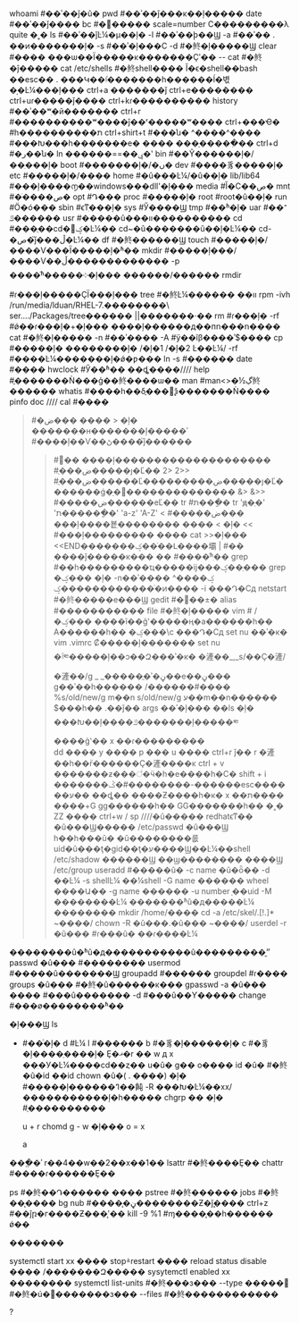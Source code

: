 whoami      #��ʾ��ǰ�û�
pwd           #��ʾ��ǰ���ĸ��ļ�����
date         	 #��ʾ��ǰ����
bc     	#�򿪼�����   scale=number  С���������λ  quite  �˳�
ls    	#��ʾ��ǰĿ¼�µ��ļ�
        -l    #��ʾ��ϸ��Ϣ
        -a   #��ʾ�� . ��ͷ�������ļ�
        -s    #��ʾ�ļ���С
        -d	#�鿴�ļ�����Ϣ
clear	#����
���ѡ��Ϊ�����ĸ�������Ҫʹ�� --
cat	#�鿴�ĵ�����
cat  /etc/shells  #�鿴shell����
Ĭ�ϵ�shell��bash 
��esc�� . ���Կ��ٵ�������һ������ĺ�벿�֣�Ŀ¼���ļ���
ctrl+a  ����ܵ���ǰ  ctrl+e����ܵ����  ctrl+uɾ�����ǰ���� ctrl+kɾ����������
history   #��ʾ��ʷִ�й������� 
ctrl+r   #����������ʷ����ĵ��ʳ�����ʷ����
ctrl+���Ҽ�  #һ����������ת
ctrl+shirt+t  #���ն�
^����^����  #���Խ���һ�������е�  ���� ���ָ�����ִ��
ctrl+d   #�ر��ն�
ln  ������==��ݷ�ʽ 
bin   	#��Ŷ������ļ�/��ִ���ļ�
boot 	#�������ļ�/�ں�
dev 	#����豸�����ļ�
etc	#�����ļ�/����
home	#�û���Ŀ¼/�û��ļ�
lib/lib64	#���ļ����൱��windows���dll'�ļ���
media	#Ĭ�Ϲ��ص�
mnt	#�ֹ����ص�
opt	#Դ���
proc 	#�����ļ�
root	#root�û��ļ�
run	#Ӧ�ó���
sbin	#ϵͳִ���ļ�
sys	#Ӳ����Ϣ
tmp	#��ʱ�ļ�
uar	#��־�����ݿ�
usr	#�����û���װ���������� 
cd	#���ֻ��cd�򷵻ؼ�Ŀ¼��  cd~�û�������û��ļ�Ŀ¼�� cd-�ص�֮ǰ���ڵ�Ŀ¼��
df	#�鿴������Ϣ
touch	#�����ļ�/����Ѵ���Ϊ�����ļ�ʱ��
mkdir	#�����ļ���/����Ѵ��ڵ�������������
	-p   ����ͬʱ�����༶�ļ���   ������/������
rmdir	#ɾ���ļ�����ҪΪ���ļ���
tree 	#�鿴Ŀ¼������
	��װ  rpm  -ivh /run/media/lduan/RHEL-7.��������\  ser..../Packages/tree������ ||�������·��
rm	#ɾ���ļ�
              -rf   #ǿ��ɾ���ļ�+�ļ���
����ļ������д��пո���ո����  \
cat	#�鿴�ļ�����
	-n    #��ʾ����
	-A    #ÿ��ĩβ����ʾ$����
cp	#�����ļ�  ��������ļ� /�ļ�1  /�ļ�2   Ŀ��Ŀ¼/
	-rf  #����Ŀ¼�������ļ�ǿ�ƿ���
ln   -s        #������
date  	#����
hwclock	#Ӳ��ʱ��
��ȡ����////
help	#֪�������Ǹ���ģ��鿴����ѡ��
man	#man<>�½ڲ鿴������
whatis 	#����һ��δ֪���ѯ�������Ǹ����
pinfo
doc  ////
cal	#����
>	#�ض���    ���� > �ļ�   ������ִ�н�������ļ�����ʾ
	#����ļ��Ѵ��ڻ����֮ǰ������
 >>	#׷��  ����ļ��������������������
	#ֻ���ض�����ȷ�Ľ��
2>  2>>	#ֻ���ض������Ľ���������ض�����ȷ�Ľ�������ǵ�ָ�﷨��������������
&> &>>	#�����ض������еĽ�� 
tr	#ת���ַ� tr  'ԭ�ַ�' 'ת������ַ�' 'a-z'  'A-Z'
<	#�����ض���   ���ļ����뵽ִ��������   ����  < �ļ�
<<	#���ļ���������   ����  cat >>�ļ���  <<END�������ؼ��ֿ��Լ����壩
|	#�ܵ�  ִ����ǰ����ִ�к���
��	#����ͬʱִ��
grep	#��һ���������ҵ�����ĳ���ؼ��ֵ���   grep  �ؼ���   �ļ�
	-n��ʾ����
	^�ؼ���  ����������ؼ��ֿ�ͷ����
	-i   ���Դ�Сд
netstart	#�鿴�����е���Ϣ
gedit	#�򿪼��±�
 alias	#�����������
file	#�鿴�ļ�����
vim	#  /�ؼ���  ����ĩ��ģʽ�����ң�a������һ��  A������һ��   �ؼ���\c ���Դ�Сд
	set nu ��ʾ�к�
	vim  .vimrc  Ȼ�����ļ������� set  nu  �ٱ༭�����ļ��ͻ��Զ���ʾ�к�
	�滻��_,_s/��Ҫ�滻/�滻��/g   _ _�����ֱ�ʾ�ڼ��е��ڼ��� g��ʾ��һ������   /������#����  
	%s/old/new/g       m��n s/old/new/g  ע��m��n������  $���һ��   .��ǰ�� 
	args  ��ʾ�ļ���
	��ls �ļ�  ���Խ��ļ����ݿ�������ļ�����༭	
	����ģʽ��   x  ��ɾ���������    
		dd  ����
		y    ����
		p   ���
		u   ����
		ctrl+r ǰ��
		r  �滻  ��һ��r֮������Ҫ�滻����ĸ
		ctrl + v �������ƶ���꣨�ӵ�һ�е����һ�С� shift + i �������ݣ�#��������-������esc����		��ע��  ��ȡ�� ����Ƶ����һ�к�  x
		��ת����   ����+G gg������һ�� GG�������һ��
		�˳�  ZZ	
		����  ctrl+w / sp
				////�û�����
 redhatϵͳ��  �û���Ϣ�����  /etc/passwd �û���Ϣ	 һ��һ���û�
�û��������룺uid�û���ţ�gid��ţ�ע����Ϣ��Ŀ¼��shell
  /etc/shadow ������Ϣ   ��ϣ��������
����Ϣ   /etc/group
useradd	#�����û�
	-c  name  �û�ȫ��
	-d   ��Ŀ¼
	-s  shellĿ¼  ��¼shell
	-G name  ������  wheel ����Ա��
	-g name  ������
	-u number ָ��uid
	-M  ��������Ŀ¼ �������ʱû�д�����Ŀ¼ 
    		�������� mkdir /home/����    cd  -a /etc/skel/.[!.]* ~����/   chown -R �û���.�û���  ~����/
userdel  -r   �û���  	#ɾ���û�  ��ɾ����Ŀ¼

��������û�ʱû�д�����������û���������״̬
passwd  �û���   #��������
usermod  	#�����û�������Ϣ
groupadd  #������
groupdel	#ɾ����
groups  �û���	#�鿴�û������ĸ���
gpasswd -a �û���  ����  #���û�������
              -d	#���û��Ƴ�����
change 	#���ø��������ʱ��

�ļ���Ϣ
ls  
-	#��ͨ�ļ�
	d	#Ŀ¼
	l	#������
	b	#�豸�ļ������ļ�
	c	#�豸�ļ����ַ����ļ�
	Ȩ�ޣ�r ��  w д  x ��ִ�У�Ŀ¼����cd��ȥ��
	u�û�	g��	o����
	id  �û�   	#�鿴�û�id  ��id
	chown	�û�( . ����)	�ļ�	#�����ļ������ߣ��飩
	-R    ���Խ�Ŀ¼��xx/�����������ļ�һ�����
	chgrp    ��  �ļ�	#ֻ����������

	u   +  r
	chomd  	g    -   w  �ļ���
	o    =  x

 	a

���ֱ�ʾ    r��4��w��2��x��1��
lsattr	#�鿴����Ȩ��
chattr	#����ɾ������Ȩ��

ps	#�鿴��Դ������ ����
pstree	#�鿴������
jobs	#�鿴��̨����
bg  nub	#����̨�ڼ��������Ƶ�ǰ̨����
ctrl+z	#��ǰ̨ռ�г����Ƶ���̨ʹ��
kill   -9      %1	#ɱ����̨��һ������
      ǿ�� 

�������

systemctl  start   xx      ����
	stop	   ֹͣ
	restart         ����
	reload
	status
	disable	  ���� /�������Զ�����
sysytemctl  enabled   xx   ��������
systemctl   list-units	#�鿴���з���
	               --type   �����׺   #�鿴�ú�׺�������з���
	--files		#�鿴������������

?	  
